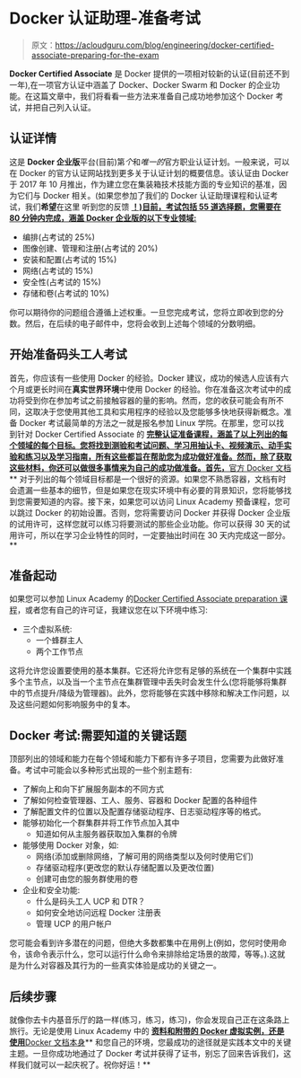 # Docker 认证助理-准备考试

> 原文：<https://acloudguru.com/blog/engineering/docker-certified-associate-preparing-for-the-exam>

**Docker Certified Associate** 是 Docker 提供的一项相对较新的认证(目前还不到一年),在一项官方认证中涵盖了 Docker、Docker Swarm 和 Docker 的企业功能。在这篇文章中，我们将看看一些方法来准备自己成功地参加这个 Docker 考试，并把自己列入认证。

## 认证详情

这是 **Docker 企业版**平台(目前)第*个*和*唯一的*官方职业认证计划。一般来说，可以在 Docker 的官方认证网站找到更多关于认证计划的概要信息。该认证由 Docker 于 2017 年 10 月推出，作为建立您在集装箱技术技能方面的专业知识的基准，因为它们与 Docker 相关。(如果您参加了我们的 Docker 认证助理课程和认证考试，我们**希望**在这里 听到您的反馈 **[！)目前，考试包括 55 道选择题，您需要在 80 分钟内完成，涵盖 Docker 企业版的以下专业领域:](https://www.surveymonkey.com/r/52PWCK6)**

*   编排(占考试的 25%)
*   图像创建、管理和注册(占考试的 20%)
*   安装和配置(占考试的 15%)
*   网络(占考试的 15%)
*   安全性(占考试的 15%)
*   存储和卷(占考试的 10%)

你可以期待你的问题组合遵循上述权重。一旦您完成考试，您将立即收到您的分数。然后，在后续的电子邮件中，您将会收到上述每个领域的分数明细。

## 开始准备码头工人考试

首先，你应该有一些使用 Docker 的经验。Docker 建议，成功的候选人应该有六个月或更长时间在**真实世界环境**中使用 Docker 的经验。你在准备这次考试中的成功将受到你在参加考试之前接触容器的量的影响。然而，您的收获可能会有所不同，这取决于您使用其他工具和实用程序的经验以及您能够多快地获得新概念。准备 Docker 考试最简单的方法之一就是报名参加 Linux 学院。在那里，您可以找到针对 Docker Certified Associate 的 **[完整认证准备课程，涵盖了以上列出的每个领域的每个目标。您将找到测验和考试问题、学习用抽认卡、视频演示、动手实验和练习以及学习指南，所有这些都旨在帮助您为成功做好准备。然而，除了获取这些材料，你还可以做很多事情来为自己的成功做准备。首先，](https://linuxacademy.com/linux/training/course/name/docker-certified-associate-prep-course)**[官方 Docker 文档](https://docs.docker.com/)** 对于列出的每个领域目标都是一个很好的资源。如果您不熟悉容器，文档有时会遗漏一些基本的细节，但是如果您在现实环境中有必要的背景知识，您将能够找到您需要知道的内容。接下来，如果您可以访问 Linux Academy 预备课程，您可以跳过 Docker 的初始设置。否则，您将需要访问 Docker 并获得 Docker 企业版的试用许可，这样您就可以练习将要测试的那些企业功能。你可以获得 30 天的试用许可，所以在学习企业特性的同时，一定要抽出时间在 30 天内完成这一部分。**

## 准备起动

如果您可以参加 Linux Academy 的[Docker Certified Associate preparation 课程](https://wpengine.linuxacademy.com/cloud/docker-certified-associate-and-how-to-be-among-the-first/)，或者您有自己的许可证，我建议您在以下环境中练习:

*   三个虚拟系统:
    *   一个蜂群主人
    *   两个工作节点

这将允许您设置要使用的基本集群。它还将允许您有足够的系统在一个集群中实践多个主节点，以及当一个主节点在集群管理中丢失时会发生什么(您将能够将集群中的节点提升/降级为管理器)。此外，您将能够在实践中移除和解决工作问题，以及这些问题如何影响服务中的复本。

## Docker 考试:需要知道的关键话题

顶部列出的领域和能力在每个领域和能力下都有许多子项目，您需要为此做好准备。考试中可能会以多种形式出现的一些个别主题有:

*   了解向上和向下扩展服务副本的不同方式
*   了解如何检查管理器、工人、服务、容器和 Docker 配置的各种组件
*   了解配置文件的位置以及配置存储驱动程序、日志驱动程序等的格式。
*   能够初始化一个群集群并将工作节点加入其中
    *   知道如何从主服务器获取加入集群的令牌
*   能够使用 Docker 对象，如:
    *   网络(添加或删除网络，了解可用的网络类型以及何时使用它们)
    *   存储驱动程序(更改您的默认存储配置以及更改位置)
    *   创建可由您的服务群使用的卷
*   企业和安全功能:
    *   什么是码头工人 UCP 和 DTR？
    *   如何安全地访问远程 Docker 注册表
    *   管理 UCP 的用户帐户

您可能会看到许多潜在的问题，但绝大多数都集中在用例上(例如，您何时使用命令，该命令表示什么，您可以运行什么命令来排除给定场景的故障，等等。).这就是为什么对容器及其行为的一些真实体验是成功的关键之一。

## 后续步骤

就像你去卡内基音乐厅的路一样(练习，练习，练习)，你会发现自己正在这条路上旅行。无论是使用 Linux Academy 中的 **[资料和附带的 Docker 虚拟实例，还是使用](https://linuxacademy.com/linux/training/course/name/docker-certified-associate-prep-course)**[Docker 文档本身](https://docs.docker.com/)** 和您自己的环境，您最成功的途径就是实践本文中的关键主题。一旦你成功地通过了 Docker 考试并获得了证书，别忘了回来告诉我们，这样我们就可以一起庆祝了。祝你好运！**